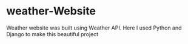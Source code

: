 # weather-Website
 Weather website was built using Weather API. Here I used Python and Django to make this beautiful project

